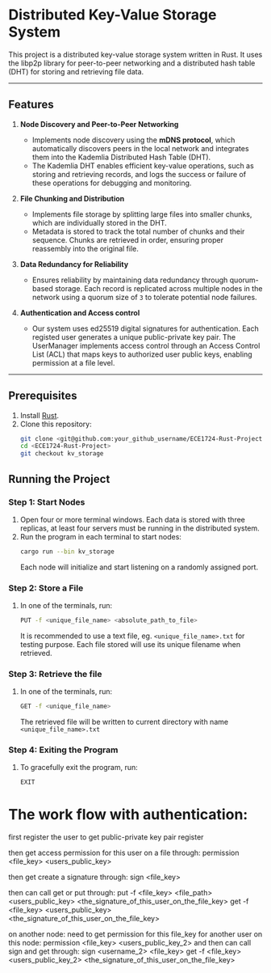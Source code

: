# Distributed Key-Value Storage System

This project is a distributed key-value storage system written in Rust. It uses the libp2p library for peer-to-peer networking and a distributed hash table (DHT) for storing and retrieving file data.

---

## Features

1. **Node Discovery and Peer-to-Peer Networking**
   - Implements node discovery using the **mDNS protocol**, which automatically discovers peers in the local network and integrates them into the Kademlia Distributed Hash Table (DHT).
   - The Kademlia DHT enables efficient key-value operations, such as storing and retrieving records, and logs the success or failure of these operations for debugging and monitoring.

2. **File Chunking and Distribution**
   - Implements file storage by splitting large files into smaller chunks, which are individually stored in the DHT.
   - Metadata is stored to track the total number of chunks and their sequence. Chunks are retrieved in order, ensuring proper reassembly into the original file.

3. **Data Redundancy for Reliability**
   - Ensures reliability by maintaining data redundancy through quorum-based storage. Each record is replicated across multiple nodes in the network using a quorum size of `3` to tolerate potential node failures.

4. **Authentication and Access control**
   - Our system uses ed25519 digital signatures for authentication. Each registed user generates a unique public-private key pair. The UserManager implements access control through an Access Control List (ACL) that maps keys to authorized user public keys, enabling permission at a file level.
---

## Prerequisites

1. Install [Rust](https://www.rust-lang.org/tools/install). 
2. Clone this repository:
   ```bash
   git clone <git@github.com:your_github_username/ECE1724-Rust-Project.git>
   cd <ECE1724-Rust-Project>
   git checkout kv_storage
    ```
## Running the Project
### Step 1: Start Nodes
1. Open four or more terminal windows. Each data is stored with three replicas, at least four servers must be running in the distributed system.
2. Run the program in each terminal to start nodes:
   ```bash
   cargo run --bin kv_storage
   ```
   Each node will initialize and start listening on a randomly assigned port.
### Step 2: Store a File
1. In one of the terminals, run:
    ```bash
    PUT -f <unique_file_name> <absolute_path_to_file>
    ```
    It is recommended to use a text file, eg. ```<unique_file_name>.txt``` for testing purpose. 
    Each file stored will use its unique filename when retrieved.
### Step 3: Retrieve the file
1. In one of the terminals, run:
    ```bash
    GET -f <unique_file_name> 
    ```
    The retrieved file will be written to current directory with name ```<unique_file_name>.txt```
### Step 4: Exiting the Program
1. To gracefully exit the program, run:
    ```bash
    EXIT
    ```



# The work flow with authentication:
first register the user to get public-private key pair
register <username>

then get access permission for this user on a file through:
permission <file_key> <users_public_key>

then get create a signature through:
sign <username> <file_key>

then can call get or put through:
put -f <file_key> <file_path> <users_public_key> <the_signature_of_this_user_on_the_file_key>
get -f <file_key> <users_public_key> <the_signature_of_this_user_on_the_file_key>

on another node:
need to get permission for this file_key for another user on this node:
permission <file_key> <users_public_key_2>
and then can call sign and get through:
sign <username_2> <file_key>
get -f <file_key> <users_public_key_2> <the_signature_of_this_user_on_the_file_key>

